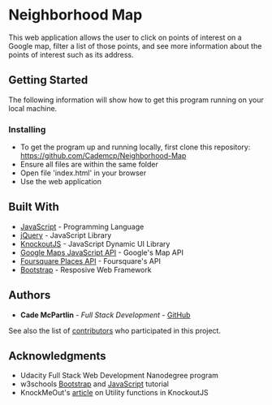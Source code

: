 # Neighborhood Map

This web application allows the user to click on points of interest on a Google map, filter a list of those points, and see more information about the points of interest such as its address.

## Getting Started

The following information will show how to get this program running on your local machine.

### Installing

* To get the program up and running locally, first clone this repository: https://github.com/Cademcp/Neighborhood-Map
* Ensure all files are within the same folder
* Open file 'index.html' in your browser
* Use the web application


## Built With

* [JavaScript](https://www.javascript.com/) - Programming Language
* [jQuery](https://jquery.com/) - JavaScript Library
* [KnockoutJS](https://knockoutjs.com/index.html) - JavaScript Dynamic UI Library
* [Google Maps JavaScript API](https://developers.google.com/maps/documentation/javascript/tutorial) - Google's Map API
* [Foursquare Places API](https://developer.foursquare.com/docs) - Foursquare's API
* [Bootstrap](https://getbootstrap.com/docs/4.1/getting-started/introduction/) - Resposive Web Framework


## Authors

* **Cade McPartlin** - *Full Stack Development* - [GitHub](https://github.com/Cademcp)

See also the list of [contributors](https://github.com/Cademcp/Item-Catelog/graphs/contributors) who participated in this project.


## Acknowledgments

* Udacity Full Stack Web Development Nanodegree program 
* w3schools [Bootstrap](https://www.w3schools.com/bootstrap4/default.asp) and [JavaScript](https://www.w3schools.com/js/default.asp) tutorial 
* KnockMeOut's [article](http://www.knockmeout.net/2011/04/utility-functions-in-knockoutjs.html) on Utility functions in KnockoutJS

